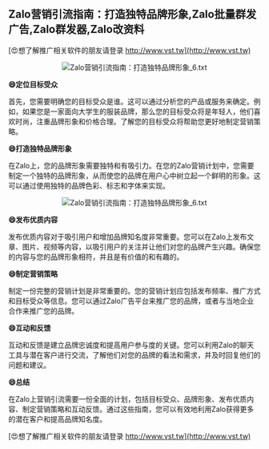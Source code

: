 ## **Zalo营销引流指南：打造独特品牌形象,Zalo批量群发广告,Zalo群发器,Zalo改资料**

[😍想了解推广相关软件的朋友请登录 http://www.vst.tw](http://www.vst.tw)

 <center><img src="https://vst.tw/MP4/tuiguang/png/0.png" alt="Zalo营销引流指南：打造独特品牌形象_6.txt"></center>

**😄定位目标受众**

首先，您需要明确您的目标受众是谁。这可以通过分析您的产品或服务来确定。例如，如果您是一家面向大学生的服装品牌，那么您的目标受众将是年轻人，他们喜欢时尚，注重品牌形象和价格合理。了解您的目标受众将帮助您更好地制定营销策略。

**😄打造独特品牌形象**

在Zalo上，您的品牌形象需要独特和有吸引力。在您的Zalo营销计划中，您需要制定一个独特的品牌形象，从而使您的品牌在用户心中树立起一个鲜明的形象。这可以通过使用独特的品牌色彩、标志和字体来实现。

 <center><img src="https://vst.tw/MP4/tuiguang/png/3.png" alt="Zalo营销引流指南：打造独特品牌形象_6.txt"></center>

**😄发布优质内容**

发布优质内容对于吸引用户和增加品牌知名度非常重要。您可以在Zalo上发布文章、图片、视频等内容，以吸引用户的关注并让他们对您的品牌产生兴趣。确保您的内容与您的品牌形象相符，并且是有价值的和有趣的。

**😄制定营销策略**

制定一份完整的营销计划是非常重要的。您的营销计划应包括发布频率、推广方式和目标受众等信息。您可以通过Zalo广告平台来推广您的品牌，或者与当地企业合作来推广您的品牌。

**😄互动和反馈**

互动和反馈是建立品牌忠诚度和提高用户参与度的关键。您可以利用Zalo的聊天工具与潜在客户进行交流，了解他们对您的品牌的看法和需求，并及时回复他们的问题和建议。

**😄总结**

在Zalo上营销引流需要一份全面的计划，包括目标受众、品牌形象、发布优质内容、制定营销策略和互动反馈。通过这些指南，您可以有效地利用Zalo获得更多的潜在客户和提高品牌知名度。

[😍想了解推广相关软件的朋友请登录 http://www.vst.tw](http://www.vst.tw)



